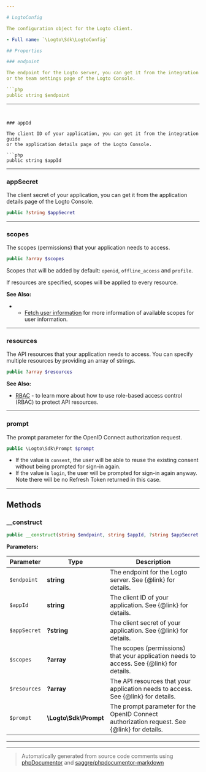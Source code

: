 ```yaml
---

# LogtoConfig

The configuration object for the Logto client.

- Full name: `\Logto\Sdk\LogtoConfig`

## Properties

### endpoint

The endpoint for the Logto server, you can get it from the integration guide
or the team settings page of the Logto Console.

```php
public string $endpoint
```

---
```


### appId

The client ID of your application, you can get it from the integration guide
or the application details page of the Logto Console.

```php
public string $appId
```

---

### appSecret

The client secret of your application, you can get it from the application
details page of the Logto Console.

```php
public ?string $appSecret
```

---

### scopes

The scopes (permissions) that your application needs to access.

```php
public ?array $scopes
```

Scopes that will be added by default: `openid`, `offline_access` and `profile`.

If resources are specified, scopes will be applied to every resource.

**See Also:**

- - [Fetch user information](https://docs.logto.io/docs/recipes/integrate-logto/vanilla-js/#fetch-user-information)
    for more information of available scopes for user information.

---

### resources

The API resources that your application needs to access. You can specify
multiple resources by providing an array of strings.

```php
public ?array $resources
```

**See Also:**

- [RBAC](https://docs.logto.io/docs/recipes/rbac/) - to learn more about how to use role-based access control (RBAC) to protect API resources.

---

### prompt

The prompt parameter for the OpenID Connect authorization request.

```php
public \Logto\Sdk\Prompt $prompt
```

- If the value is `consent`, the user will be able to reuse the existing consent without being prompted for sign-in again.
- If the value is `login`, the user will be prompted for sign-in again anyway. Note there will be no Refresh Token returned in this case.

---

## Methods

### \_\_construct

```php
public __construct(string $endpoint, string $appId, ?string $appSecret = null, ?array $scopes = null, ?array $resources = null, \Logto\Sdk\Prompt $prompt = Prompt::consent): mixed
```

**Parameters:**

| Parameter    | Type                  | Description                                                                                 |
| ------------ | --------------------- | ------------------------------------------------------------------------------------------- |
| `$endpoint`  | **string**            | The endpoint for the Logto server. See {@link} for details.                                 |
| `$appId`     | **string**            | The client ID of your application. See {@link} for details.                                 |
| `$appSecret` | **?string**           | The client secret of your application. See {@link} for details.                             |
| `$scopes`    | **?array**            | The scopes (permissions) that your application needs to access. See {@link} for details.    |
| `$resources` | **?array**            | The API resources that your application needs to access. See {@link} for details.           |
| `$prompt`    | **\Logto\Sdk\Prompt** | The prompt parameter for the OpenID Connect authorization request. See {@link} for details. |

---

---

> Automatically generated from source code comments using [phpDocumentor](http://www.phpdoc.org/) and [saggre/phpdocumentor-markdown](https://github.com/Saggre/phpDocumentor-markdown)
